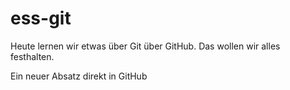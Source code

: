 # ess-git
 
 Heute lernen wir etwas über Git über GitHub.
 Das wollen wir alles festhalten.
 
 Ein neuer Absatz direkt in GitHub
